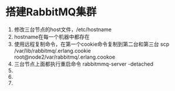 # 搭建RabbitMQ集群


1. 修改三台节点的host文件，/etc/hostname
2. hostname在每一个机器中都存在
3. 使用远程复制命令，在第一个cookie命令复制到第二台和第三台    scp /var/lib/rabbitmq/.erlang.cookie root@node2/var/rabbitmq/.erlang.cookoe
4. 三台节点上面都执行重启命令 rabbitmmq-server -detached 
5. 
6. 
7. 

